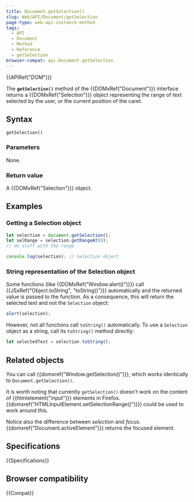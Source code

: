 ```yaml
---
title: Document.getSelection()
slug: Web/API/Document/getSelection
page-type: web-api-instance-method
tags:
  - API
  - Document
  - Method
  - Reference
  - getSelection
browser-compat: api.Document.getSelection
---
```


{{APIRef("DOM")}}

The **`getSelection()`** method of
the {{DOMxRef("Document")}} interface returns a {{DOMxRef("Selection")}}
object representing the range of text selected by the user, or the current position of
the caret.

## Syntax

```js-nolint
getSelection()
```

### Parameters

None.

### Return value

A {{DOMxRef("Selection")}} object.

## Examples

### Getting a Selection object

```js
let selection = document.getSelection();
let selRange = selection.getRangeAt(0);
// do stuff with the range

console.log(selection); // Selection object
```

### String representation of the Selection object

Some functions (like {{DOMxRef("Window.alert()")}}) call {{JSxRef("Object.toString", "toString()")}}
automatically and the returned value is passed to the function. As a consequence, this will return the selected text
and not the `Selection` object:

```js
alert(selection);
```

However, not all functions call `toString()` automatically.
To use a `Selection` object as a string, call its `toString()` method directly:

```js
let selectedText = selection.toString();
```

## Related objects

You can call {{domxref("Window.getSelection()")}}, which works identically to
`Document.getSelection()`.

It is worth noting that currently `getSelection()` doesn't work on the
content of {{htmlelement("input")}} elements in Firefox.
{{domxref("HTMLInputElement.setSelectionRange()")}}) could be used to work around this.

Notice also the difference between _selection_ and _focus_.
{{domxref("Document.activeElement")}} returns the focused element.

## Specifications

{{Specifications}}

## Browser compatibility

{{Compat}}
